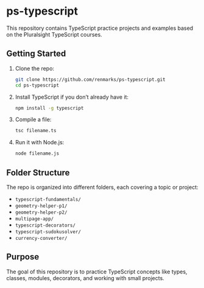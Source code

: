 # ps-typescript

This repository contains TypeScript practice projects and examples based on the Pluralsight TypeScript courses.  

## Getting Started

1. Clone the repo:  
   ```bash
   git clone https://github.com/renmarks/ps-typescript.git
   cd ps-typescript
   ```

2. Install TypeScript if you don’t already have it:  
   ```bash
   npm install -g typescript
   ```

3. Compile a file:  
   ```bash
   tsc filename.ts
   ```

4. Run it with Node.js:  
   ```bash
   node filename.js
   ```

## Folder Structure

The repo is organized into different folders, each covering a topic or project:

- `typescript-fundamentals/`
- `geometry-helper-p1/`
- `geometry-helper-p2/`
- `multipage-app/`
- `typescript-decorators/`
- `typescript-sudokusolver/`
- `currency-converter/`

## Purpose

The goal of this repository is to practice TypeScript concepts like types, classes, modules, decorators, and working with small projects.
